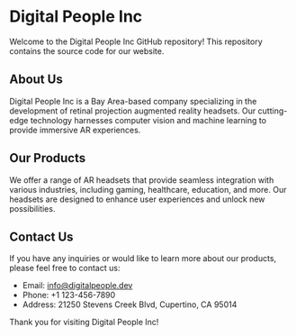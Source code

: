 # Digital People Inc

Welcome to the Digital People Inc GitHub repository! This repository contains the source code for our website.

## About Us

Digital People Inc is a Bay Area-based company specializing in the development of retinal projection augmented reality headsets. Our cutting-edge technology harnesses computer vision and machine learning to provide immersive AR experiences.

## Our Products

We offer a range of AR headsets that provide seamless integration with various industries, including gaming, healthcare, education, and more. Our headsets are designed to enhance user experiences and unlock new possibilities.

## Contact Us

If you have any inquiries or would like to learn more about our products, please feel free to contact us:

- Email: info@digitalpeople.dev
- Phone: +1 123-456-7890
- Address: 21250 Stevens Creek Blvd, Cupertino, CA 95014

Thank you for visiting Digital People Inc!
